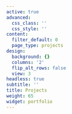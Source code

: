 ```yaml
---
active: true
advanced:
  css_class: ''
  css_style: ''
content:
  filter_default: 0
  page_type: projects
design:
  background: {}
  columns: '2'
  flip_alt_rows: false
  view: 3
headless: true
subtitle: ''
title: Projects
weight: 65
widget: portfolio
---
```


